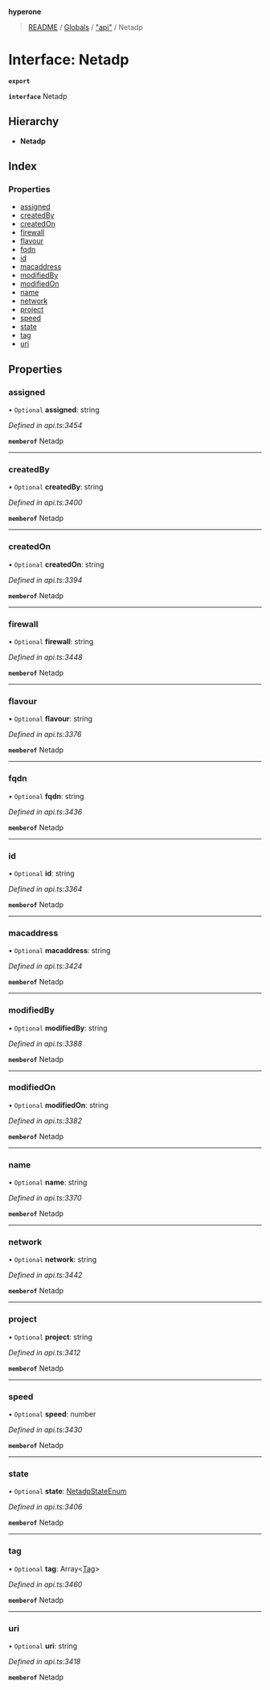 **hyperone**

> [README](../README.md) / [Globals](../globals.md) / ["api"](../modules/_api_.md) / Netadp

# Interface: Netadp

**`export`** 

**`interface`** Netadp

## Hierarchy

* **Netadp**

## Index

### Properties

* [assigned](_api_.netadp.md#assigned)
* [createdBy](_api_.netadp.md#createdby)
* [createdOn](_api_.netadp.md#createdon)
* [firewall](_api_.netadp.md#firewall)
* [flavour](_api_.netadp.md#flavour)
* [fqdn](_api_.netadp.md#fqdn)
* [id](_api_.netadp.md#id)
* [macaddress](_api_.netadp.md#macaddress)
* [modifiedBy](_api_.netadp.md#modifiedby)
* [modifiedOn](_api_.netadp.md#modifiedon)
* [name](_api_.netadp.md#name)
* [network](_api_.netadp.md#network)
* [project](_api_.netadp.md#project)
* [speed](_api_.netadp.md#speed)
* [state](_api_.netadp.md#state)
* [tag](_api_.netadp.md#tag)
* [uri](_api_.netadp.md#uri)

## Properties

### assigned

• `Optional` **assigned**: string

*Defined in api.ts:3454*

**`memberof`** Netadp

___

### createdBy

• `Optional` **createdBy**: string

*Defined in api.ts:3400*

**`memberof`** Netadp

___

### createdOn

• `Optional` **createdOn**: string

*Defined in api.ts:3394*

**`memberof`** Netadp

___

### firewall

• `Optional` **firewall**: string

*Defined in api.ts:3448*

**`memberof`** Netadp

___

### flavour

• `Optional` **flavour**: string

*Defined in api.ts:3376*

**`memberof`** Netadp

___

### fqdn

• `Optional` **fqdn**: string

*Defined in api.ts:3436*

**`memberof`** Netadp

___

### id

• `Optional` **id**: string

*Defined in api.ts:3364*

**`memberof`** Netadp

___

### macaddress

• `Optional` **macaddress**: string

*Defined in api.ts:3424*

**`memberof`** Netadp

___

### modifiedBy

• `Optional` **modifiedBy**: string

*Defined in api.ts:3388*

**`memberof`** Netadp

___

### modifiedOn

• `Optional` **modifiedOn**: string

*Defined in api.ts:3382*

**`memberof`** Netadp

___

### name

• `Optional` **name**: string

*Defined in api.ts:3370*

**`memberof`** Netadp

___

### network

• `Optional` **network**: string

*Defined in api.ts:3442*

**`memberof`** Netadp

___

### project

• `Optional` **project**: string

*Defined in api.ts:3412*

**`memberof`** Netadp

___

### speed

• `Optional` **speed**: number

*Defined in api.ts:3430*

**`memberof`** Netadp

___

### state

• `Optional` **state**: [NetadpStateEnum](../enums/_api_.netadpstateenum.md)

*Defined in api.ts:3406*

**`memberof`** Netadp

___

### tag

• `Optional` **tag**: Array\<[Tag](_api_.tag.md)>

*Defined in api.ts:3460*

**`memberof`** Netadp

___

### uri

• `Optional` **uri**: string

*Defined in api.ts:3418*

**`memberof`** Netadp
